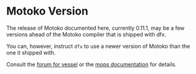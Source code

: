 # Motoko Version

The release of Motoko documented here, currently 0.11.1, may be a few versions
ahead of the Motoko compiler that is shipped with dfx.

You can, however, instruct `dfx` to use a newer version of Motoko than the one
it shipped with.

Consult the
[forum for vessel](https://forum.dfinity.org/t/dfx-deploy-with-custom-motoko-version/7665)
or the [mops documentation](https://docs.mops.one/cli/toolchain) for details.
